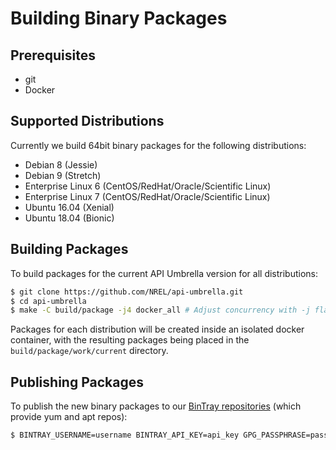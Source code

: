 # Building Binary Packages

## Prerequisites

- git
- Docker

## Supported Distributions

Currently we build 64bit binary packages for the following distributions:

- Debian 8 (Jessie)
- Debian 9 (Stretch)
- Enterprise Linux 6 (CentOS/RedHat/Oracle/Scientific Linux)
- Enterprise Linux 7 (CentOS/RedHat/Oracle/Scientific Linux)
- Ubuntu 16.04 (Xenial)
- Ubuntu 18.04 (Bionic)

## Building Packages

To build packages for the current API Umbrella version for all distributions:

```sh
$ git clone https://github.com/NREL/api-umbrella.git
$ cd api-umbrella
$ make -C build/package -j4 docker_all # Adjust concurrency with -j flag as desired
```

Packages for each distribution will be created inside an isolated docker container, with the resulting packages being placed in the `build/package/work/current` directory.

## Publishing Packages

To publish the new binary packages to our [BinTray repositories](https://bintray.com/nrel) (which provide yum and apt repos):

```sh
$ BINTRAY_USERNAME=username BINTRAY_API_KEY=api_key GPG_PASSPHRASE=passphrase ./build/package/publish
```

